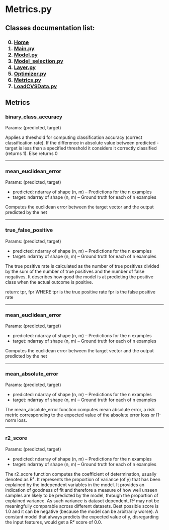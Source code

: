 # Metrics.py

<p>
<h2>
Classes documentation list:
</h2>
<h3>

0. [Home](README.md)
1. [Main.py](./mainDoc.md) 
2. [Model.py](./ModelDoc.md)
3. [Model_selection.py](./model_selectionDoc.md)
4. [Layer.py](./layerDoc.md)
5. [Optimizer.py](./OptimizersDoc.md)
6. [Metrics.py](./metricsDoc.md)
7. [LoadCVSData.py](./loadCSVDataDoc.md)

</h3>

</p>

## Metrics

<h3>binary_class_accuracy</h3>
<p>
Params: (predicted, target)

Applies a threshold for computing classification accuracy (correct classification rate).
    If the difference in absolute value between predicted - target is less than a specified threshold it considers it
    correctly classified (returns 1). Else returns 0

</p>

<hr>
<h3>mean_euclidean_error</h3>
<p>
Params: (predicted, target)

- predicted: ndarray of shape (n, m) – Predictions for the n examples
- target: ndarray of shape (n, m) – Ground truth for each of n examples

Computes the euclidean error between the target vector and the output predicted by the net
</p>

<hr>
<h3>true_false_positive</h3>
<p>
Params: (predicted, target)

- predicted: ndarray of shape (n, m) – Predictions for the n examples
- target: ndarray of shape (n, m) – Ground truth for each of n examples

The true positive rate is calculated as the number of true positives divided by the sum of the number of
    true positives and the number of false negatives.
    It describes how good the model is at predicting the positive class when the actual outcome is positive.

return: tpr, fpr
        WHERE
        tpr is the true positive rate
        fpr is the false positive rate

</p>

<hr>
<h3>mean_euclidean_error</h3>
<p>
Params: (predicted, target)

- predicted: ndarray of shape (n, m) – Predictions for the n examples
- target: ndarray of shape (n, m) – Ground truth for each of n examples

Computes the euclidean error between the target vector and the output predicted by the net
</p>

<hr>
<h3>mean_absolute_error</h3>
<p>
Params: (predicted, target)

- predicted: ndarray of shape (n, m) – Predictions for the n examples
- target: ndarray of shape (n, m) – Ground truth for each of n examples

The mean_absolute_error function computes mean absolute error, a risk metric corresponding to the expected value
    of the absolute error loss or l1-norm loss.
    </p>

<hr>
<h3>r2_score</h3>
<p>
Params: (predicted, target)

- predicted: ndarray of shape (n, m) – Predictions for the n examples
- target: ndarray of shape (n, m) – Ground truth for each of n examples

The r2_score function computes the coefficient of determination, usually denoted as R².
    It represents the proportion of variance (of y) that has been explained by the independent variables in the model.
    It provides an indication of goodness of fit and therefore a measure of how well unseen samples are likely
    to be predicted by the model, through the proportion of explained variance.
    As such variance is dataset dependent, R² may not be meaningfully comparable across different datasets.
    Best possible score is 1.0 and it can be negative (because the model can be arbitrarily worse).
    A constant model that always predicts the expected value of y, disregarding the input features, would get a R² score
    of 0.0.
</p>